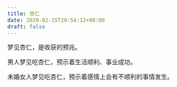 ```yaml
---
title: 杏仁
date: 2020-02-15T20:54:12+08:00
draft: false
---
```


梦见杏仁，是收获的预兆。



男人梦见吃杏仁，预示着生活顺利、事业成功。



未婚女人梦见吃杏仁，预示着感情上会有不顺利的事情发生。

